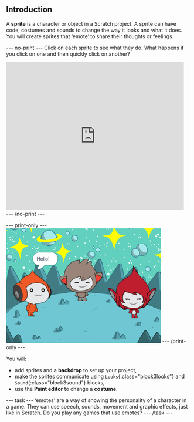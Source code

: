## Introduction

A **sprite** is a character or object in a Scratch project. A sprite can have code, costumes and sounds to change the way it looks and what it does. You will create sprites that ‘emote’ to share their thoughts or feelings. 

--- no-print ---
Click on each sprite to see what they do. What happens if you click on one and then quickly click on another?

<div class="scratch-preview">
  <iframe allowtransparency="true" width="485" height="402" src="https://scratch.mit.edu/projects/embed/485673032/?autostart=false" frameborder="0"></iframe>
</div>
--- /no-print ---

--- print-only ---
![Complete project](images/showcase_static.png)
--- /print-only ---

You will:
+ add sprites and a **backdrop** to set up your project,
+ make the sprites communicate using `Looks`{:class="block3looks"} and `Sound`{:class="block3sound"} blocks,
+ use the **Paint editor** to change a **costume**.

--- task ---
‘emotes’ are a way of showing the personality of a character in a game. They can use speech, sounds, movement and graphic effects, just like in Scratch. Do you play any games that use emotes?
--- /task ---
